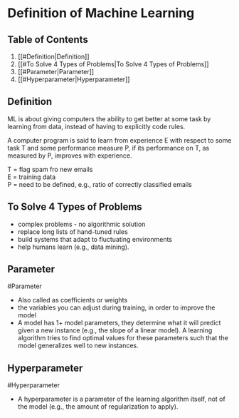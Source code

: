 # Definition of Machine Learning

## Table of Contents
1. [[#Definition|Definition]]
2. [[#To Solve 4 Types of Problems|To Solve 4 Types of Problems]]
3. [[#Parameter|Parameter]]
4. [[#Hyperparameter|Hyperparameter]]

## Definition
ML is about giving computers the ability to get better at some task by learning from data, instead of having to explicitly code rules.

A computer program is said to learn from experience E with respect to some task T and some performance measure P, if its performance on T, as measured by P, improves with experience.

T = flag spam fro new emails  
E = training data  
P = need to be defined, e.g., ratio of correctly classified emails

## To Solve 4 Types of Problems
- complex problems - no algorithmic solution
- replace long lists of hand-tuned rules
- build systems that adapt to fluctuating environments
- help humans learn (e.g., data mining).

## Parameter
#Parameter
- Also called as coefficients or weights
- the variables you can adjust during training, in order to improve the model
- A model has 1+ model parameters, they determine what it will predict given a new instance (e.g., the slope of a linear model). A learning algorithm tries to find optimal values for these parameters such that the model generalizes well to new instances.

## Hyperparameter
#Hyperparameter
- A hyperparameter is a parameter of the learning algorithm itself, not of the model (e.g., the amount of regularization to apply).
